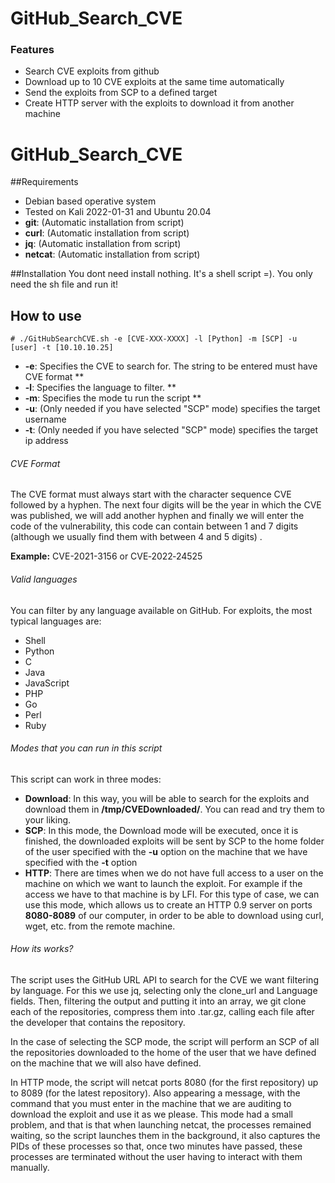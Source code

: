 # GitHub_Search_CVE
### Features

- Search CVE exploits from github
- Download up to 10 CVE exploits at the same time automatically
- Send the exploits from SCP to a defined target
- Create HTTP server with the exploits to download it from another machine

# GitHub_Search_CVE

##Requirements
- Debian based operative system
- Tested on Kali  2022-01-31 and Ubuntu 20.04
- <b>git</b>: (Automatic installation from script)
- <b>curl</b>: (Automatic installation from script)
- <b>jq</b>: (Automatic installation from script)
- <b>netcat</b>: (Automatic installation from script)

##Installation
You dont need install nothing. It's a shell script =). You only need the sh file and run it!

## How to use
`# ./GitHubSearchCVE.sh -e [CVE-XXX-XXXX] -l [Python] -m [SCP] -u [user] -t [10.10.10.25]`
- <b>-e</b>: Specifies the CVE to search for. The string to be entered must have CVE format **
- <b>-l</b>: Specifies the language to filter. **
- <b>-m</b>: Specifies the mode tu run the script **
- <b>-u</b>: (Only needed if you have selected "SCP" mode) specifies the target username
- <b>-t</b>: (Only needed if you have selected "SCP" mode) specifies the target ip address

###### CVE Format
The CVE format must always start with the character sequence CVE followed by a hyphen. The next four digits will be the year in which the CVE was published, we will add another hyphen and finally we will enter the code of the vulnerability, this code can contain between 1 and 7 digits (although we usually find them with between 4 and 5 digits) . 

<b>Example:</b> CVE-2021-3156 or CVE‑2022‑24525
###### Valid languages
You can filter by any language available on GitHub. For exploits, the most typical languages are:
- Shell
- Python
- C
- Java
- JavaScript
- PHP
- Go
- Perl
- Ruby

###### Modes that you can run in this script
This script can work in three modes:
- <b>Download</b>: In this way, you will be able to search for the exploits and download them in  <b>/tmp/CVEDownloaded/</b>. You can read and try them to your liking.
- <b>SCP</b>: In this mode, the Download mode will be executed, once it is finished, the downloaded exploits will be sent by SCP to the home folder of the user specified with the <b>-u</b> option on the machine that we have specified with the <b>-t</b> option
- <b>HTTP</b>: There are times when we do not have full access to a user on the machine on which we want to launch the exploit. For example if the access we have to that machine is by LFI. For this type of case, we can use this mode, which allows us to create an HTTP 0.9 server on ports <b>8080-8089</b> of our computer, in order to be able to download using curl, wget, etc. from the remote machine.

###### How its works?
The script uses the GitHub URL API to search for the CVE we want filtering by language. For this we use jq, selecting only the clone_url and Language fields. Then, filtering the output and putting it into an array, we git clone each of the repositories, compress them into .tar.gz, calling each file after the developer that contains the repository.

In the case of selecting the SCP mode, the script will perform an SCP of all the repositories downloaded to the home of the user that we have defined on the machine that we will also have defined.

In HTTP mode, the script will netcat ports 8080 (for the first repository) up to 8089 (for the latest repository). Also appearing a message, with the command that you must enter in the machine that we are auditing to download the exploit and use it as we please.
This mode had a small problem, and that is that when launching netcat, the processes remained waiting, so the script launches them in the background, it also captures the PIDs of these processes so that, once two minutes have passed, these processes are terminated without the user having to interact with them manually.

